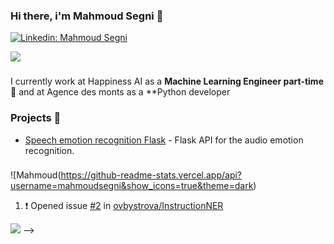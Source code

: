 ### Hi there, i'm Mahmoud Segni 👋

[![Linkedin: Mahmoud Segni](https://img.shields.io/badge/-Olga%20Bystrova-blue?style=flat-square&logo=Linkedin&logoColor=white&link=https://www.linkedin.com/in/ovbystrova/)](https://www.linkedin.com/in/segni-mahmoud/)


![](https://komarev.com/ghpvc/?username=mahmoudsegni&color=blue)
###

I currently work at Happiness AI  as a **Machine Learning Engineer part-time 🏦** and at Agence des monts as a **Python developer

<!-- More information about my work experience and background you can see here: [CV](resources/OlgaBystrovaCV.pdf) -->

### Projects 🐾
- [Speech emotion recognition Flask](https://github.com/mahmoudsegni/Flask-API-for-Audio-emotion-recognition) - Flask API for the audio emotion recognition.
<!-- - [Fake News Detector / Text GANs](https://github.com/ovbystrova/hse_diploma_bc) - exploration of text GANs in fake news domain -->

###  
![Mahmoud(https://github-readme-stats.vercel.app/api?username=mahmoudsegni&show_icons=true&theme=dark)


<!-- ### Recent Activity
<!--START_SECTION:activity-->
1. ❗️ Opened issue [#2](https://github.com/ovbystrova/InstructionNER/issues/2) in [ovbystrova/InstructionNER](https://github.com/ovbystrova/InstructionNER)
<!--END_SECTION:activity-->
![](https://hit.yhype.me/github/profile?user_id=31935102) -->
